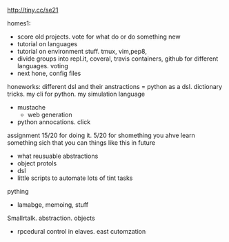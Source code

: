 http://tiny.cc/se21

homes1: 

- score old projects. vote for what do or do something new
- tutorial on languages
- tutorial on environment stuff. tmux, vim,pep8, 
- divide groups into repl.it, coveral, travis containers, github for different languages. voting
- next hone, config files

honeworks: different dsl and their anstractions
= python as a dsl. dictionary tricks. my cli for python. my simulation language
- mustache
  - web generation
- python annocations. click

assignment 15/20 for doing it. 5/20 for shomething you ahve learn something sich that you
can things like this in future
- what reusuable abstractions
- object protols
- dsl
- little scripts to automate lots of tint tasks

pything
- lamabge, memoing, stuff


Smallrtalk. abstraction. objects
- rpcedural control in elaves. east cutomzation



